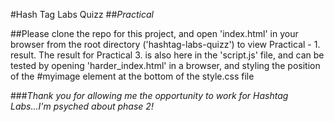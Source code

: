 #Hash Tag Labs Quizz
##*Practical*

##Please clone the repo for this project, and open 'index.html' in your browser from the root directory ('hashtag-labs-quizz') to view Practical - 1. result. The result for Practical 3. is also here in the 'script.js' file, and can be tested by opening
'harder_index.html' in a browser, and styling the position of the #myimage element at the bottom of the style.css file


###*Thank you for allowing me the opportunity to work for Hashtag Labs...I'm psyched about phase 2!*
